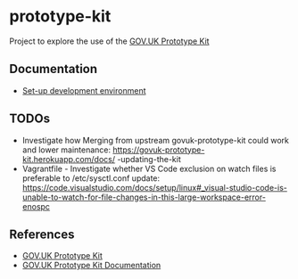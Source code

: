 # prototype-kit

Project to explore the use of the [GOV.UK Prototype Kit](https://github.com/alphagov/govuk-prototype-kit)

## Documentation

- [Set-up development environment](docs/setup-dev.md)

## TODOs

- Investigate how Merging from upstream govuk-prototype-kit could work and lower maintenance: https://govuk-prototype-kit.herokuapp.com/docs/
-updating-the-kit 
- Vagrantfile - Investigate whether VS Code exclusion on watch files is preferable to /etc/sysctl.conf update: https://code.visualstudio.com/docs/setup/linux#_visual-studio-code-is-unable-to-watch-for-file-changes-in-this-large-workspace-error-enospc

## References

- [GOV.UK Prototype Kit](https://github.com/alphagov/govuk-prototype-kit)
- [GOV.UK Prototype Kit Documentation](https://govuk-prototype-kit.herokuapp.com/docs)
